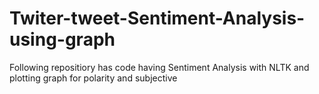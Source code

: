 # Twiter-tweet-Sentiment-Analysis-using-graph
Following repositiory has code having Sentiment Analysis with NLTK and plotting graph for polarity and subjective

